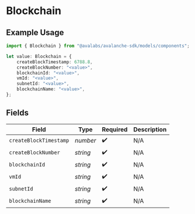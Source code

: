 # Blockchain

## Example Usage

```typescript
import { Blockchain } from "@avalabs/avalanche-sdk/models/components";

let value: Blockchain = {
    createBlockTimestamp: 6788.8,
    createBlockNumber: "<value>",
    blockchainId: "<value>",
    vmId: "<value>",
    subnetId: "<value>",
    blockchainName: "<value>",
};
```

## Fields

| Field                  | Type                   | Required               | Description            |
| ---------------------- | ---------------------- | ---------------------- | ---------------------- |
| `createBlockTimestamp` | *number*               | :heavy_check_mark:     | N/A                    |
| `createBlockNumber`    | *string*               | :heavy_check_mark:     | N/A                    |
| `blockchainId`         | *string*               | :heavy_check_mark:     | N/A                    |
| `vmId`                 | *string*               | :heavy_check_mark:     | N/A                    |
| `subnetId`             | *string*               | :heavy_check_mark:     | N/A                    |
| `blockchainName`       | *string*               | :heavy_check_mark:     | N/A                    |